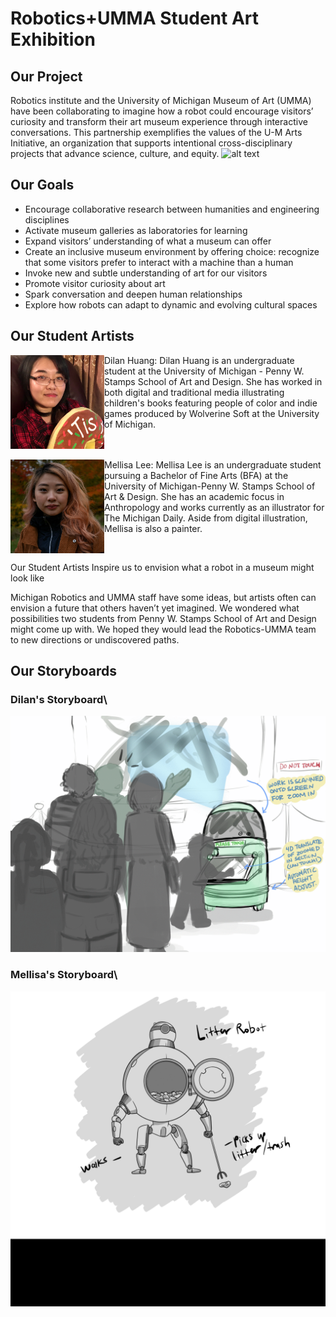 # Robotics+UMMA Student Art Exhibition

## Our Project
Robotics institute and the University of Michigan Museum of Art (UMMA) have been collaborating to imagine how a robot could encourage visitors’ curiosity and transform their art museum experience through interactive conversations. This partnership exemplifies the values of the U-M Arts Initiative, an organization that supports intentional cross-disciplinary projects that advance science, culture, and equity. 
![alt text](./Team_pics/UMMA-20191217-1130.jpg)
## Our Goals 
- Encourage collaborative research between humanities and engineering disciplines
- Activate museum galleries as laboratories for learning
- Expand visitors’ understanding of what a museum can offer
- Create an inclusive museum environment by offering choice: recognize that some visitors prefer to interact with a machine than a human
- Invoke new and subtle understanding of art for our visitors
- Promote visitor curiosity about art
- Spark conversation and deepen human relationships 
- Explore how robots can adapt to dynamic and evolving cultural spaces

## Our Student Artists
<img src="./Headshots/DH_Photo.jpeg" width="150" align = "left" title="Dilan Huang"/>
Dilan Huang: Dilan Huang is an undergraduate student at the University of Michigan - Penny W. Stamps School of Art and Design. She has worked in both digital and traditional media illustrating children's books featuring people of color and indie games produced by Wolverine Soft at the University of Michigan. 
<br clear="left"/>
<br />
<img src="./Headshots/12068%20(1).JPEG" width="150" align = "left" title="Mellisa Lee"/>
Mellisa Lee: Mellisa Lee is an undergraduate student pursuing a Bachelor of Fine Arts (BFA) at the University of Michigan-Penny W. Stamps School of Art & Design. She has an academic focus in Anthropology and works currently as an illustrator for The Michigan Daily. Aside from digital illustration, Mellisa is also a painter. 
<br clear="left"/>


Our Student Artists Inspire us to envision what a robot in a museum might look like 

Michigan Robotics and UMMA staff have some ideas, but artists often can envision a future that others haven’t yet imagined. We wondered what possibilities two students from Penny W. Stamps School of Art and Design might come up with. We hoped they would lead the Robotics-UMMA team to new directions or undiscovered paths. 

## Our Storyboards
### Dilan's Storyboard\
<!-- <img src="./Illustrations/17B245CA-22F0-4D41-9DBD-0E81D255F5F6.png" width="50%" align = "left" title="Dilan Huang"/> Concept\ <img 
     src="./Illustrations/3C279000-BEE9-445E-A859-EB8F7931CC8F.png" width="50%" align = "left" title="Dilan Huang"/>Concept\ <img
     src="./Illustrations/941B8C9D-23F8-4A08-864A-B65B7E56605C (1).png" width="50%" align = "left" title="Dilan Huang"/>Concept\ <img 
     src="./Illustrations/A2BB3AE9-44C5-4219-B1C7-70983C7B2AE2.png" width="50%" align = "left" title="Dilan Huang"/>Concept\ <img 
     src="./Illustrations/C455C917-C413-4208-B692-A36DAF0532E8.png" width="50%" align = "left" title="Dilan Huang"/>Concept\
<br clear="left"/> -->
![alt text](./Illustrations/Dilans_gif.gif)
<br />
### Mellisa's Storyboard\
![alt text](./Illustrations/Mellisa_gif.gif)
<!-- <img src="./Illustrations/Untitled_Artwork (1) (1).png" width="20%" align = "left" title="Dilan Huang"/><img 
     src="./Illustrations/Untitled_Artwork (2).png" width="20%" align = "left" title="Dilan Huang"/><img
     src="./Illustrations/Untitled_Artwork (3).png" width="20%" align = "left" title="Dilan Huang"/><img 
     src="./Illustrations/Untitled_Artwork copy (1).png" width="20%" align = "left" title="Dilan Huang"/>
<br clear="left"/> -->
<br />
